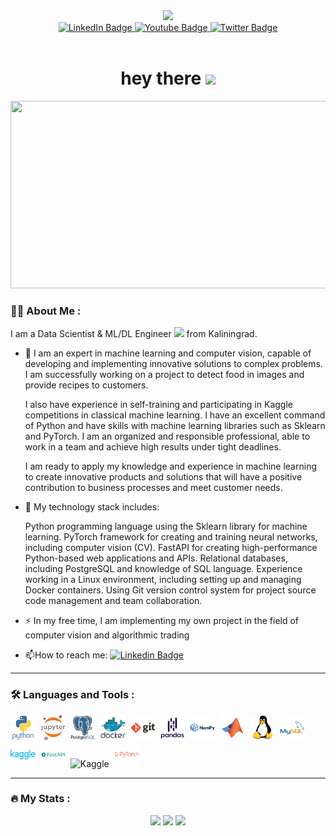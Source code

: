 <div id="header" align="center">
  <img src="https://media.giphy.com/media/jdPMeyv9rn0hZHh8n9/giphy.gif" width="200"/>
</div>
<div id="badges" align="center">
  <a href="https://www.linkedin.com/in/ml-vitaliy-shpak/">
    <img src="https://img.shields.io/badge/LinkedIn-blue?style=for-the-badge&logo=linkedin&logoColor=white" alt="LinkedIn Badge"/>
  </a>
  <a href="https://www.kaggle.com/vitaliyshpak">
    <img src="https://img.shields.io/badge/Kaggle-darkblue?style=for-the-badge&logo=Kaggle&logoColor=white" alt="Youtube Badge"/>
  </a>
  <a href="https://t.me/GreenCode_s">
    <img src="https://img.shields.io/badge/Telegram-blue?style=for-the-badge&logo=telegram&logoColor=white" alt="Twitter Badge"/>
  </a>
</div>
<div id="badges" align="center">
  <img src="https://komarev.com/ghpvc/?username=FeOsTyLeOp&style=flat-square&color=blue" alt=""/>
  <h1>
  hey there
  <img src="https://media.giphy.com/media/hvRJCLFzcasrR4ia7z/giphy.gif" width="30px"/>
</h1>
  </div>
  
<div align="center">
  <img src="https://media.giphy.com/media/dWesBcTLavkZuG35MI/giphy.gif" width="600" height="300"/>
</div>

### :woman_technologist: About Me :
I am a Data Scientist & ML/DL Engineer <img src="https://media.giphy.com/media/WUlplcMpOCEmTGBtBW/giphy.gif" width="30"> from Kaliningrad.

- :telescope: I am an expert in machine learning and computer vision, capable of developing and implementing innovative solutions to complex problems. I am successfully working on a project to detect food in images and provide recipes to customers.

	I also have experience in self-training and participating in Kaggle competitions in classical machine learning. I have an excellent command of Python and have skills with machine learning libraries such as Sklearn and PyTorch. I am an organized and responsible professional, able to work in a team and achieve high results under tight deadlines.

	I am ready to apply my knowledge and experience in machine learning to create innovative products and solutions that will have a positive contribution to business processes and meet customer needs.

- :seedling: My technology stack includes:

 	Python programming language using the Sklearn library for machine learning.
 	PyTorch framework for creating and training neural networks, including computer vision (CV).
 	FastAPI for creating high-performance Python-based web applications and APIs.
 	Relational databases, including PostgreSQL and knowledge of SQL language.
 	Experience working in a Linux environment, including setting up and managing Docker containers.
 	Using Git version control system for project source code management and team collaboration.

- :zap: In my free time, I am implementing my own project in the field of computer vision and algorithmic trading

- :mailbox:How to reach me: [![Linkedin Badge](https://img.shields.io/badge/-Vitaliy-blue?style=flat&logo=Linkedin&logoColor=white)](https://www.linkedin.com/in/ml-vitaliy-shpak/)

---

### :hammer_and_wrench: Languages and Tools :
<div>
  <img src="https://github.com/devicons/devicon/blob/master/icons/python/python-original-wordmark.svg" title="Python" alt="Python" width="40" height="40"/>&nbsp;
  <img src="https://github.com/devicons/devicon/blob/master/icons/jupyter/jupyter-original-wordmark.svg" title="Jupiter" alt="Jupiter" width="40" height="40"/>&nbsp;
  <img src="https://github.com/devicons/devicon/blob/master/icons/postgresql/postgresql-original-wordmark.svg" title="PostgreSQL" alt="PostgreSQL" width="40" height="40"/>&nbsp;
  <img src="https://github.com/devicons/devicon/blob/master/icons/docker/docker-original-wordmark.svg" title="Docker" alt="Docker" width="40" height="40"/>&nbsp;
  <img src="https://github.com/devicons/devicon/blob/master/icons/git/git-original-wordmark.svg" title="Git" alt="Git" width="40" height="40"/>&nbsp;
  <img src="https://github.com/devicons/devicon/blob/master/icons/pandas/pandas-original-wordmark.svg" title="Pandas" alt="Pandas" width="40" height="40"/>&nbsp;
  <img src="https://github.com/devicons/devicon/blob/master/icons/numpy/numpy-original-wordmark.svg" title="NumPy" alt="NumPy" width="40" height="40"/>&nbsp;
  <img src="https://github.com/devicons/devicon/blob/master/icons/matlab/matlab-original.svg" title="Matlib" alt="Matlib" width="40" height="40"/>&nbsp;
  <img src="https://github.com/devicons/devicon/blob/master/icons/linux/linux-original.svg" title="Linux" alt="Linux" width="40" height="40"/>&nbsp;
  <img src="https://github.com/devicons/devicon/blob/master/icons/mysql/mysql-original-wordmark.svg" title="MySQL" alt="MySQL" width="40" height="40"/>&nbsp;
  <img src="https://github.com/devicons/devicon/blob/master/icons/kaggle/kaggle-original-wordmark.svg" title="Kaggle" alt="Kaggle" width="40" height="40"/>&nbsp;
  <img src="https://github.com/devicons/devicon/blob/master/icons/fastapi/fastapi-original-wordmark.svg" title="Kaggle" alt="Kaggle" width="40" height="40"/>&nbsp;
  <img src="https://github.com/devicons/devicon/blob/master/icons/opencv/opencv-original.svg title="Kaggle" alt="Kaggle" width="40" height="40"/>&nbsp;
  <img src="https://github.com/devicons/devicon/blob/master/icons/pytorch/pytorch-plain-wordmark.svg" title="Kaggle" alt="Kaggle" width="40" height="40"/>&nbsp;
 
</div>

---

### :fire: My Stats :

<div id="stat" align="center">
	<img src="https://github-profile-summary-cards.vercel.app/api/cards/profile-details?username=FeOsTyLeOp&theme=github_dark"/>
	<img src="https://github-profile-summary-cards.vercel.app/api/cards/most-commit-language?username=FeOsTyLeOp&theme=github_dark"/>
	<img src="https://github-profile-summary-cards.vercel.app/api/cards/stats?username=FeOsTyLeOp&theme=github_dark"/>
</div>
